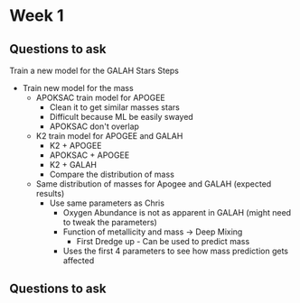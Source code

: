 # Week 1

## Questions to ask

Train a new model for the GALAH Stars
Steps

- Train new model for the mass
    + APOKSAC train model for APOGEE
        * Clean it to get similar masses stars
        * Difficult because ML be easily swayed
        * APOKSAC don't overlap
    + K2 train model for APOGEE and GALAH
        * K2 + APOGEE
        * APOKSAC + APOGEE
        * K2 + GALAH
        * Compare the distribution of mass
    + Same distribution of masses for Apogee and GALAH (expected results)
        * Use same parameters as Chris
            - Oxygen Abundance is not as apparent in GALAH (might need to tweak the parameters)
            - Function of metallicity and mass -> Deep Mixing
                + First Dredge up - Can be used to predict mass
            - Uses the first 4 parameters to see how mass prediction gets affected

## Questions to ask
